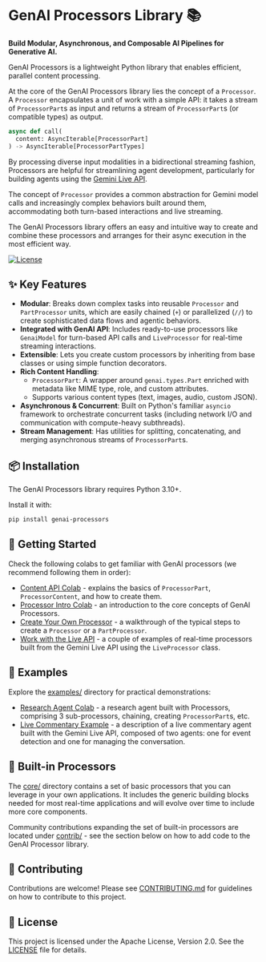 # GenAI Processors Library 📚

**Build Modular, Asynchronous, and Composable AI Pipelines for Generative AI.**

GenAI Processors is a lightweight Python library that enables efficient,
parallel content processing.

At the core of the GenAI Processors library lies the concept of a `Processor`. A
`Processor` encapsulates a unit of work with a simple API: it takes a stream of
`ProcessorPart`s as input and returns a stream of `ProcessorPart`s (or
compatible types) as output.

```python
async def call(
  content: AsyncIterable[ProcessorPart]
) -> AsyncIterable[ProcessorPartTypes]
```

By processing diverse input modalities in a bidirectional streaming fashion,
Processors are helpful for streamlining agent development, particularly for
building agents using the
[Gemini Live API](https://ai.google.dev/gemini-api/docs/live).

The concept of `Processor` provides a common abstraction for Gemini model calls
and increasingly complex behaviors built around them, accommodating both
turn-based interactions and live streaming.

The GenAI Processors library offers an easy and intuitive way to create and
combine these processors and arranges for their async execution in the most
efficient way.

[![License](https://img.shields.io/badge/License-Apache_2.0-blue.svg)](LICENSE)
<!-- Add badges for PyPI version once available -->

## ✨ Key Features

*   **Modular**: Breaks down complex tasks into reusable `Processor` and
    `PartProcessor` units, which are easily chained (`+`) or parallelized (`//`)
    to create sophisticated data flows and agentic behaviors.
*   **Integrated with GenAI API**: Includes ready-to-use processors like
    `GenaiModel` for turn-based API calls and `LiveProcessor` for real-time
    streaming interactions.
*   **Extensible**: Lets you create custom processors by inheriting from base
    classes or using simple function decorators.
*   **Rich Content Handling**:
    *   `ProcessorPart`: A wrapper around `genai.types.Part` enriched with
        metadata like MIME type, role, and custom attributes.
    *   Supports various content types (text, images, audio, custom JSON).
*   **Asynchronous & Concurrent**: Built on Python's familiar `asyncio`
    framework to orchestrate concurrent tasks (including network I/O and
    communication with compute-heavy subthreads).
*   **Stream Management**: Has utilities for splitting, concatenating, and
    merging asynchronous streams of `ProcessorPart`s.

## 📦 Installation

The GenAI Processors library requires Python 3.10+.

Install it with:

```bash
pip install genai-processors
```

## 🚀 Getting Started

Check the following colabs to get familiar with GenAI processors (we recommend
following them in order):

*   [Content API Colab](https://colab.research.google.com/github/google/genai-processors/blob/main/notebooks/content_api_intro.ipynb) -
    explains the basics of `ProcessorPart`, `ProcessorContent`, and how to
    create them.
*   [Processor Intro Colab](https://colab.research.google.com/github/google/genai-processors/blob/main/notebooks/processor_intro.ipynb) -
    an introduction to the core concepts of GenAI Processors.
*   [Create Your Own Processor](https://colab.research.google.com/github/google/genai-processors/blob/main/notebooks/create_your_own_processor.ipynb) -
    a walkthrough of the typical steps to create a `Processor` or a
    `PartProcessor`.
*   [Work with the Live API](https://colab.research.google.com/github/google/genai-processors/blob/main/notebooks/live_processor_intro.ipynb) -
    a couple of examples of real-time processors built from the Gemini Live API
    using the `LiveProcessor` class.

## 📖 Examples

Explore the [examples/](examples/) directory for practical demonstrations:

*   [Research Agent Colab](examples/research/research.ipynb) - a research agent
    built with Processors, comprising 3 sub-processors, chaining, creating
    `ProcessorPart`s, etc.
*   [Live Commentary Example](examples/live/README.md) - a description of a live
    commentary agent built with the Gemini Live API, composed of two agents: one
    for event detection and one for managing the conversation.

## 🧩 Built-in Processors

The [core/](core/) directory contains a set of basic processors that you can
leverage in your own applications. It includes the generic building blocks
needed for most real-time applications and will evolve over time to include more
core components.

Community contributions expanding the set of built-in processors are located
under [contrib/](contrib/) - see the section below on how to add code to the
GenAI Processor library.

## 🤝 Contributing

Contributions are welcome! Please see [CONTRIBUTING.md](CONTRIBUTING.md) for
guidelines on how to contribute to this project.

## 📜 License

This project is licensed under the Apache License, Version 2.0. See the
[LICENSE](LICENSE) file for details.
